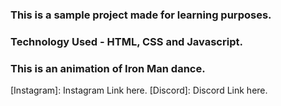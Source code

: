 ### This is a sample project made for learning purposes.
### Technology Used - HTML, CSS and Javascript.

### This is an animation of Iron Man dance.

[Instagram]: Instagram Link here.
[Discord]: Discord Link here.